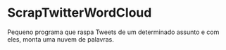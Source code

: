 # ScrapTwitterWordCloud
Pequeno programa que raspa Tweets de um determinado assunto e com eles, monta uma nuvem de palavras.
